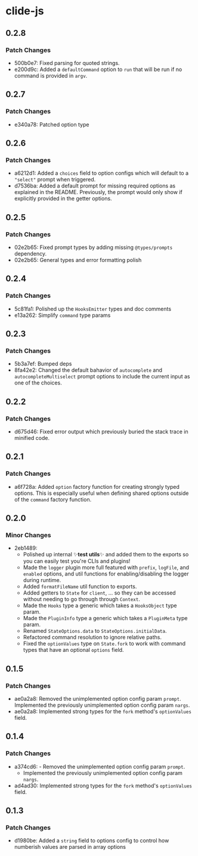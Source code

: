 # clide-js

## 0.2.8

### Patch Changes

- 500b0e7: Fixed parsing for quoted strings.
- e200d9c: Added a `defaultCommand` option to `run` that will be run if no command is provided in `argv`.

## 0.2.7

### Patch Changes

- e340a78: Patched option type

## 0.2.6

### Patch Changes

- a6212d1: Added a `choices` field to option configs which will default to a `"select"` prompt when triggered.
- d7536ba: Added a default prompt for missing required options as explained in the README. Previously, the prompt would only show if explicitly provided in the getter options.

## 0.2.5

### Patch Changes

- 02e2b65: Fixed prompt types by adding missing `@types/prompts` dependency.
- 02e2b65: General types and error formatting polish

## 0.2.4

### Patch Changes

- 5c81fa1: Polished up the `HooksEmitter` types and doc comments
- e13a262: Simplify `command` type params

## 0.2.3

### Patch Changes

- 5b3a7ef: Bumped deps
- 8fa42e2: Changed the default bahavior of `autocomplete` and `autocompleteMultiselect` prompt options to include the current input as one of the choices.

## 0.2.2

### Patch Changes

- d675d46: Fixed error output which previously buried the stack trace in minified code.

## 0.2.1

### Patch Changes

- a6f728a: Added `option` factory function for creating strongly typed options. This is especially useful when defining shared options outside of the `command` factory function.

## 0.2.0

### Minor Changes

- 2eb1489:
  - Polished up internal ✨**test utils**✨ and added them to the exports so you can easily test you're CLIs and plugins!
  - Made the `logger` plugin more full featured with `prefix`, `logFile`, and `enabled` options, and util functions for enabling/disabling the logger during runtime.
  - Added `formatFileName` util function to exports.
  - Added getters to `State` for `client`, ... so they can be accessed without needing to go through through `Context`.
  - Made the `Hooks` type a generic which takes a `HooksObject` type param.
  - Made the `PluginInfo` type a generic which takes a `PluginMeta` type param.
  - Renamed `StateOptions.data` to `StateOptions.initialData`.
  - Refactored command resolution to ignore relative paths.
  - Fixed the `optionValues` type on `State.fork` to work with command types that have an optional `options` field.

## 0.1.5

### Patch Changes

- ae0a2a8: Removed the unimplemented option config param `prompt`. Implemented the previously unimplemented option config param `nargs`.
- ae0a2a8: Implemented strong types for the `fork` method's `optionValues` field.

## 0.1.4

### Patch Changes

- a374cd6: - Removed the unimplemented option config param `prompt`.
  - Implemented the previously unimplemented option config param `nargs`.
- ad4ad30: Implemented strong types for the `fork` method's `optionValues` field.

## 0.1.3

### Patch Changes

- d1980be: Added a `string` field to options config to control how numberish values are parsed in array options

